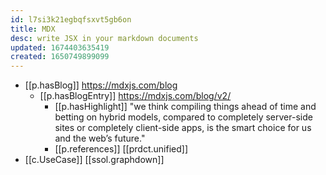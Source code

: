 ```yaml
---
id: l7si3k21egbqfsxvt5gb6on
title: MDX
desc: write JSX in your markdown documents
updated: 1674403635419
created: 1650749899099
---
```



- [[p.hasBlog]] https://mdxjs.com/blog
  - [[p.hasBlogEntry]] https://mdxjs.com/blog/v2/
    - [[p.hasHighlight]] "we think compiling things ahead of time and betting on hybrid models, compared to completely server-side sites or completely client-side apps, is the smart choice for us and the web’s future."
    - [[p.references]] [[prdct.unified]]
- [[c.UseCase]] [[ssol.graphdown]]